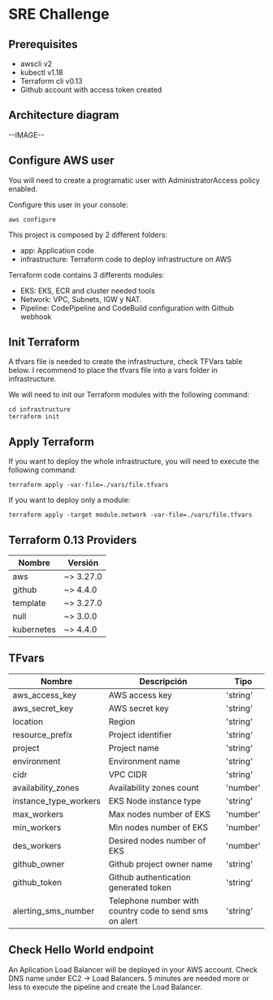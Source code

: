 # SRE Challenge

## Prerequisites

- awscli v2
- kubectl v1.18
- Terraform cli v0.13
- Github account with access token created

## Architecture diagram

--IMAGE--

## Configure AWS user

You will need to create a programatic user with AdministratorAccess policy enabled.

Configure this user in your console:

```
aws configure
```

This project is composed by 2 different folders:
- app: Application code
- infrastructure: Terraform code to deploy infrastructure on AWS

Terraform code contains 3 differents modules:

- EKS: EKS, ECR and cluster needed tools 
- Network: VPC, Subnets, IGW y NAT.
- Pipeline: CodePipeline and CodeBuild configuration with Github webhook

## Init Terraform

A tfvars file is needed to create the infrastructure, check TFVars table below. I recommend to place the tfvars file into a vars folder in infrastructure.

We will need to init our Terraform modules with the following command:

```
cd infrastructure
terraform init
```

## Apply Terraform

If you want to deploy the whole infrastructure, you will need to execute the following command:

```
terraform apply -var-file=./vars/file.tfvars
```

If you want to deploy only a module:

```
terraform apply -target module.network -var-file=./vars/file.tfvars
```

## Terraform 0.13 Providers

|     Nombre   |   Versión   |
|--------------|-------------|
|     aws      |  ~> 3.27.0  |
|   github     |  ~> 4.4.0   |
|  template    |  ~> 3.27.0  |
|    null      |  ~> 3.0.0   |
|  kubernetes  |  ~> 4.4.0   |

## TFvars

|          Nombre           |                        Descripción                              |        Tipo         |
|---------------------------|-----------------------------------------------------------------|---------------------|
|aws_access_key             |AWS access key                                                   |'string'             |
|aws_secret_key             |AWS secret key                                                   |'string'             |
|location                   |Region                                                           |'string'             |
|resource_prefix            |Project identifier                                               |'string'             |
|project                    |Project name                                                     |'string'             |
|environment                |Environment name                                                 |'string'             |
|cidr                       |VPC CIDR                                                         |'string'             |
|availability_zones         |Availability zones count                                         |'number'             |
|instance_type_workers      |EKS Node instance type                                           |'string'             |
|max_workers                |Max nodes number of EKS                                          |'number'             |
|min_workers                |Min nodes number of EKS                                          |'number'             |
|des_workers                |Desired nodes number of EKS                                      |'number'             |
|github_owner               |Github project owner name                                        |'string'             |
|github_token               |Github authentication generated token                            |'string'             |
|alerting_sms_number        |Telephone number with country code to send sms on alert          |'string'             |

## Check Hello World endpoint

An Aplication Load Balancer will be deployed in your AWS account. Check DNS name under EC2 -> Load Balancers. 5 minutes are needed more or less to execute the pipeline and create the Load Balancer.